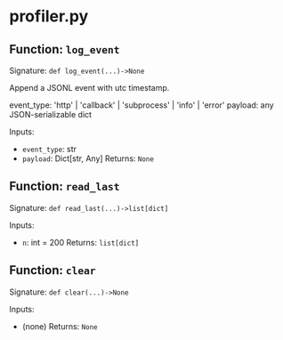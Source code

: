 # profiler.py

## Function: `log_event`

Signature: `def log_event(...)->None`

Append a JSONL event with utc timestamp.

event_type: 'http' | 'callback' | 'subprocess' | 'info' | 'error'
payload: any JSON-serializable dict

Inputs:
- `event_type`: str
- `payload`: Dict[str, Any]
Returns: `None`

## Function: `read_last`

Signature: `def read_last(...)->list[dict]`

Inputs:
- `n`: int = 200
Returns: `list[dict]`

## Function: `clear`

Signature: `def clear(...)->None`

Inputs:
- (none)
Returns: `None`
